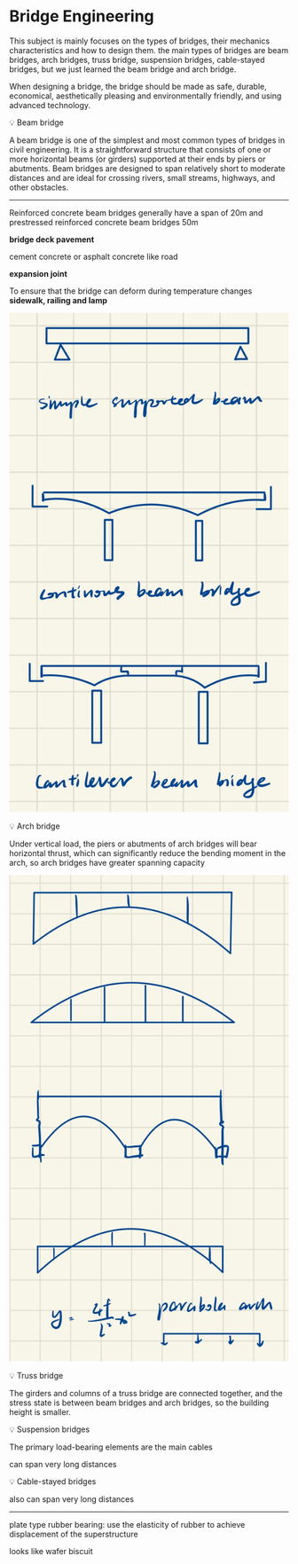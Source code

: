 # Bridge Engineering

This subject is mainly focuses on the types of bridges, their mechanics characteristics and how to design them. the main types of bridges are beam bridges, arch bridges, truss bridge, suspension bridges, cable-stayed bridges, but we just learned the beam bridge and arch bridge.

When designing a bridge, the bridge should be made as safe, durable, economical, aesthetically pleasing and environmentally friendly, and using advanced technology.

<aside>
💡 Beam bridge

</aside>

A beam bridge is one of the simplest and most common types of bridges in civil engineering. It is a straightforward structure that consists of one or more horizontal beams (or girders) supported at their ends by piers or abutments. Beam bridges are designed to span relatively short to moderate distances and are ideal for crossing rivers, small streams, highways, and other obstacles.

---

Reinforced concrete beam bridges generally have a span of 20m and prestressed reinforced concrete beam bridges 50m

**bridge deck pavement**

cement concrete or asphalt concrete like road

**expansion joint**

To ensure that the bridge can deform during temperature changes
**sidewalk, railing and lamp**

![Untitled](Bridge%20Engineering%200171360d2e97483aacfb0f20b8d37bab/Untitled.jpeg)

<aside>
💡 Arch bridge

</aside>

Under vertical load, the piers or abutments of arch bridges will bear horizontal thrust, which can significantly reduce the bending moment in the arch, so arch bridges have greater spanning capacity

![Untitled](Bridge%20Engineering%200171360d2e97483aacfb0f20b8d37bab/Untitled%201.jpeg)

<aside>
💡 Truss bridge

</aside>

The girders and columns of a truss bridge are connected together, and the stress state is between beam bridges and arch bridges, so the building height is smaller.

<aside>
💡 Suspension bridges

</aside>

The primary load-bearing elements are the main cables

can span very long distances

<aside>
💡 Cable-stayed bridges

</aside>

also can span very long distances

---

plate type rubber bearing: use the elasticity of rubber to achieve displacement of the superstructure

looks like wafer biscuit